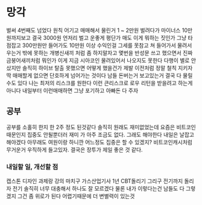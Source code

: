 # 망각

벌써 4번째도 넘었다 원칙 어기고 매매해서 물린거 1 ~ 2만원 벌려다가 마이너스 10만원까지보고 결국 3000원 언저리 벌고 운좋게 평단가 매도 이게 뭐하는 짓인가 그냥 타점잡고 300만원만 들어가도 10만원
이상 수익인걸 그세를 못참고 쳐 들어가서 물려서 우는거 밖에 못하는 개병신새끼 처럼 좀 하지말자고 몇번을 반성문 쓰고 했으면서 진짜 금붕어새끼처럼 뭐인가 이게 지금 시아코인 물려있어서 나오지도 못한다
다행이 별로 안샀지만 솔직히 하이브 탈출 못했으면 어떻게 했을건가 제발 이전처럼 정말 철칙 지키자 딱 매매할게 없으면 단호하게 넘어가는 것이다 남들 돈버는거 보고있는거 결국 다 물릴수도 있다 나는
최저의 리스크를 원한다 이런 큰리스크로 로우 리턴을 받을려고 하는게 아니다 내일부터 이런매매하면 그냥 포기하고 아빠돈 다 주자

## 공부

공부를 소홀히 한지 한 2주 정도 된것같다 솔직히 원래도 재미없었는데 요즘은 비트코인때문인지 집중도 안될뿐더러 재미 가 아주 조금도 없다. 그래도 해야한다 내일은 날잡고 해야겠다 아무래도 여원이랑
하니깐 어느정도 집중은 할 수 있겠지? 비트코인캐시처럼 무거운거 우직하게 들고있자. 결국은 장투가 제일 좋은 것 같다.

### 내일할 일, 개선할 점

캡스톤 디자인 과제랑 강의 마치구 가스산업기사 1년 CBT돌리기 그리구 전기까지 돌리자 전기 솔직히 너무 대충해서 하나도 잘 모르겠다 물론 내가 이렇다는건 남들도 다 그렇겠지 그건 좀 위로가 된다
어렵기때문에 더 변별력이 있는것
